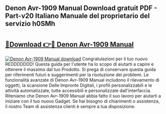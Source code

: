 ## Denon Avr-1909 Manual Download gratuit PDF - Part-v20 Italiano Manuale del proprietario del servizio h0SMh

# <h2><a href="http://dffb88b.blite.top/?on=Denon+Avr-1909+Manual">🔗Download 👉🔴 Denon Avr-1909 Manual</a></h2>

[![Denon Avr-1909 Manual download](https://i.imgur.com/lujVjoI.png)](http://dffb88b.blite.top/?on=Denon+Avr-1909+Manual)
Congratulazioni per il tuo nuovo REDDDDDDD! Questa guida per l'utente ha lo scopo di aiutarti a capire e ottenere il massimo dal tuo Prodotto. Si prega di conservare questa guida per riferimenti futuri e suggerimenti per la risoluzione dei problemi. Le funzionalità avanzate di Denon Avr-1909 Manual includono il rilevamento di oggetti, la scansione Delle Impronte Digitali, i profili personalizzabili e le attività automatizzate, tutte accessibili e personalizzate dall'interfaccia. Riteniamo che Denon Avr-1909 Manual abbia fatto il suo lavoro per aiutarti a iniziare con il tuo nuovo Gadget. Se hai bisogno di chiarimenti o assistenza, il nostro Team di assistenza clienti è sempre a tua disposizione.

